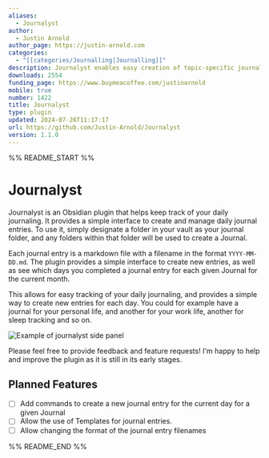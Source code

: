 ```yaml
---
aliases:
  - Journalyst
author:
  - Justin Arnold
author_page: https://justin-arnold.com
categories:
  - "[[categories/Journalling|Journalling]]"
description: Journalyst enables easy creation of topic-specific journals. Organize your life into categories like sleep, routines, or work, with daily or recurring entries for effortless tracking and reflection.
downloads: 2554
funding_page: https://www.buymeacoffee.com/justinarnold
mobile: true
number: 1422
title: Journalyst
type: plugin
updated: 2024-07-26T11:17:17
url: https://github.com/Justin-Arnold/Journalyst
version: 1.1.0
---
```


%% README_START %%

# Journalyst

Journalyst is an Obsidian plugin that helps keep track of your daily journaling. It provides a simple interface to create and manage daily journal entries. To use it, simply designate a folder in your vault as your journal folder, and any folders within that folder will be used to create a Journal.

Each journal entry is a markdown file with a filename in the format `YYYY-MM-DD.md`. The plugin provides a simple interface to create new entries, as well as see which days you completed a journal entry for each given Journal for the current month.

This allows for easy tracking of your daily journaling, and provides a simple way to create new entries for each day. You could for example have a journal for your personal life, and another for your work life, another for sleep tracking and so on.

![Example of journalyst side panel](https://i.imgur.com/CSy1Xrl.jpeg)

Please feel free to provide feedback and feature requests! I'm happy to help and improve the plugin as it is still in its early stages.

## Planned Features
- [ ] Add commands to create a new journal entry for the current day for a given Journal
- [ ] Allow the use of Templates for journal entries.
- [ ] Allow changing the format of the journal entry filenames

%% README_END %%